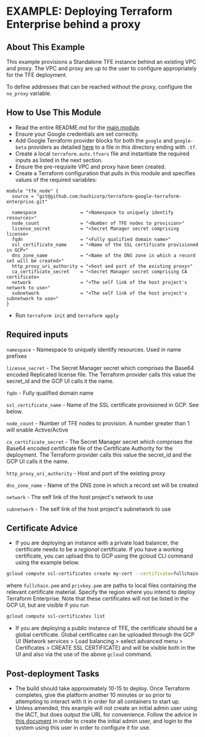 # EXAMPLE: Deploying Terraform Enterprise behind a proxy

## About This Example

This example provisions a Standalone TFE instance behind an existing VPC and proxy.
The VPC and proxy are up to the user to configure appropriately for the TFE deployment.

To define addresses that can be reached without the proxy, configure the `no_proxy` variable.

## How to Use This Module

- Read the entire README.md for the [main module](https://github.com/hashicorp/terraform-google-terraform-enterprise).
- Ensure your Google credentials are set correctly.
- Add Google Terraform provider blocks for both the `google` and `google-beta` providers as detailed [here](https://registry.terraform.io/providers/hashicorp/google/latest/docs/guides/provider_reference) to a file in this directory ending with `.tf`.
- Create a local `terraform.auto.tfvars` file and instantiate the required inputs as listed in the next section.
- Ensure the pre-requisite VPC and proxy have been created.
- Create a Terraform configuration that pulls in this module and specifies values of the required variables:

```hcl
module "tfe_node" {
  source = "git@github.com:hashicorp/terraform-google-terraform-enterprise.git"

  namespace                = "<Namespace to uniquely identify resources>"
  node_count               = "<Number of TFE nodes to provision>"
  license_secret           = "<Secret Manager secret comprising license>
  fqdn                     = "<Fully qualified domain name>"
  ssl_certificate_name     = "<Name of the SSL certificate provisioned in GCP>"
  dns_zone_name            = "<Name of the DNS zone in which a record set will be created>"
  http_proxy_uri_authority = "<host and port of the existing proxy>"
  ca_certificate_secret    = "<Secret Manager secret comprising CA certificate>
  network                  = "<The self link of the host project's network to use>"
  subnetwork               = "<The self link of the host project's subnetwork to use>"
}
```

- Run `terraform init` and `terraform apply`

## Required inputs

`namespace` - Namespace to uniquely identify resources. Used in name prefixes

`license_secret` - The Secret Manager secret which comprises the
Base64 encoded Replicated license file. The Terraform provider calls
this value the secret_id and the GCP UI calls it the name.

`fqdn` - Fully qualified domain name

`ssl_certificate_name` - Name of the SSL certificate provisioned in GCP. See below.

`node_count` - Number of TFE nodes to provision. A number greater than 1 will enable Active/Active

`ca_certificate_secret` - The Secret Manager secret which comprises the
Base64 encoded certificate file of the Certificate Authority for the
deployment. The Terraform provider calls this value the secret_id and
the GCP UI calls it the name.

`http_proxy_uri_authority` - Host and port of the existing proxy

`dns_zone_name` - Name of the DNS zone in which a record set will be created

`network` - The self link of the host project's network to use

`subnetwork` - The self link of the host project's subnetwork to use

## Certificate Advice

- If you are deploying an instance with a private load balancer, the certificate needs to be a _regional_ certificate. If you have a working certificate, you can upload this to GCP using the gcloud CLI command using the example below.

```bash
gcloud compute ssl-certificates create my-cert --certificate=fullchain.pem --private-key=privkey.pem --region=us-central1
```

where `fullchain.pem` and `privkey.pem` are paths to local files containing the relevant certificate material. Specify the region where you intend to deploy Terraform Enterprise. Note that these certificates will not be listed in the GCP UI, but are visible if you run

```bash
gcloud compute ssl-certificates list
```

- If you are deploying a public instance of TFE, the certificate should be a global certificate. Global certificates can be uploaded through the GCP UI (Network services > Load balancing > select advanced menu > Certificates > CREATE SSL CERTIFICATE) and will be visible both in the UI and also via the use of the above `gcloud` command.

## Post-deployment Tasks

- The build should take approximately 10-15 to deploy. Once Terraform completes, give the platform another 10 minutes or so prior to attempting to interact with it in order for all containers to start up.
- Unless amended, this example will not create an initial admin user using the IACT, but does output the URL for convenience. Follow the advice in [this document](https://www.terraform.io/docs/enterprise/install/automating-initial-user.html) in order to create the initial admin user, and login to the system using this user in order to configure it for use.
